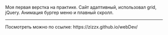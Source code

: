 Моя первая верстка на практике. Сайт адаптивный, использовал grid, jQuery. Анимация бургер меню и плавный скролл.
<hr>
Посмотреть можно по ссылке: https://zizzx.github.io/webDev/
